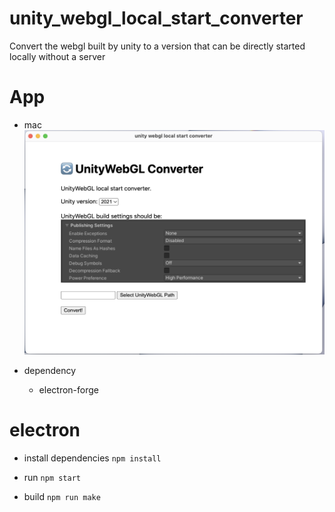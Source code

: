 # unity_webgl_local_start_converter
Convert the webgl built by unity to a version that can be directly started locally without a server

# App
- mac
![](docs/mac.png)

- dependency
    - electron-forge
    <!-- - prettier --> 

# electron
- install dependencies
`
npm install
`

- run
`
npm start
`

- build
`
npm run make
`